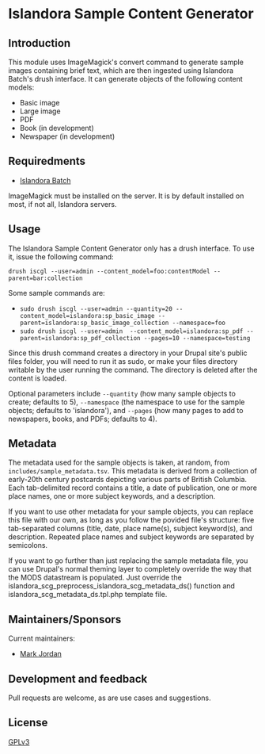 # Islandora Sample Content Generator

## Introduction

This module uses ImageMagick's convert command to generate sample images containing brief text, which are then ingested using Islandora Batch's drush interface. It can generate objects of the following content models:

* Basic image
* Large image
* PDF
* Book (in development)
* Newspaper (in development)

## Requiredments

* [Islandora Batch](https://github.com/Islandora/islandora_batch)

ImageMagick must be installed on the server. It is by default installed on most, if not all, Islandora servers.

## Usage

The Islandora Sample Content Generator only has a drush interface. To use it, issue the following command:

```drush iscgl --user=admin --content_model=foo:contentModel --parent=bar:collection```

Some sample commands are:

* `sudo drush iscgl --user=admin --quantity=20 --content_model=islandora:sp_basic_image --parent=islandora:sp_basic_image_collection --namespace=foo`
* `sudo drush iscgl --user=admin  --content_model=islandora:sp_pdf --parent=islandora:sp_pdf_collection --pages=10 --namespace=testing`

Since this drush command creates a directory in your Drupal site's public files folder, you will need to run it as sudo, or make your files directory writable by the user running the command. The directory is deleted after the content is loaded.

Optional parameters include `--quantity` (how many sample objects to create; defaults to 5), `--namespace` (the namespace to use for the sample objects; defaults to 'islandora'), and `--pages` (how many pages to add to newspapers, books, and PDFs; defaults to 4).

## Metadata

The metadata used for the sample objects is taken, at random, from `includes/sample_metadata.tsv`. This metadata is derived from a collection of early-20th century postcards depicting various parts of British Columbia. Each tab-delimited record contains a title, a date of publication, one or more place names, one or more subject keywords, and a description.

If you want to use other metadata for your sample objects, you can replace this file with our own, as long as you follow the povided file's structure: five tab-separated columns (title, date, place name(s), subject keyword(s), and description. Repeated place names and subject keywords are separated by semicolons.

If you want to go further than just replacing the sample metadata file, you can use Drupal's normal theming layer to completely override the way that the MODS datastream is populated. Just override the islandora_scg_preprocess_islandora_scg_metadata_ds() function and islandora_scg_metadata_ds.tpl.php template file.

## Maintainers/Sponsors

Current maintainers:

* [Mark Jordan](https://github.com/mjordan)

## Development and feedback

Pull requests are welcome, as are use cases and suggestions.

## License

[GPLv3](http://www.gnu.org/licenses/gpl-3.0.txt)


